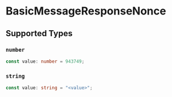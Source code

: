 # BasicMessageResponseNonce


## Supported Types

### `number`

```typescript
const value: number = 943749;
```

### `string`

```typescript
const value: string = "<value>";
```

